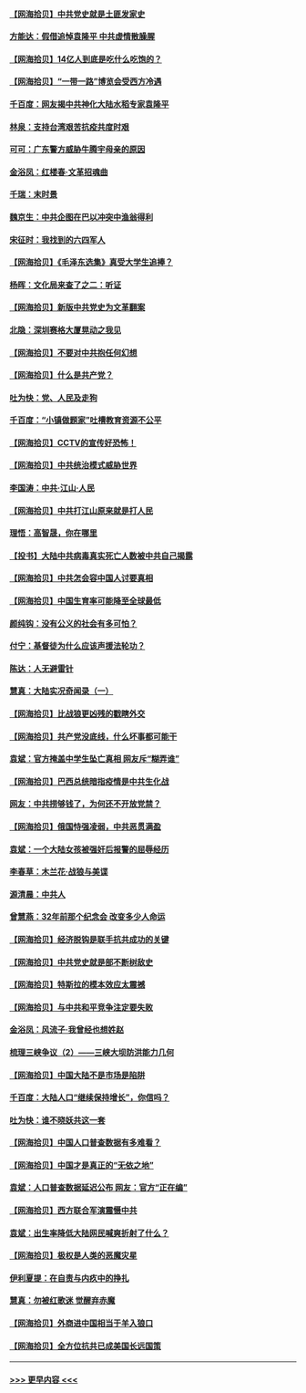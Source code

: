#### [【网海拾贝】中共党史就是土匪发家史](../pages/nsc993/n12976478.md?t=05280002) 
#### [方能达：假借追悼袁隆平 中共虚情散臊腥](../pages/nsc993/n12976396.md?t=05280002) 
#### [【网海拾贝】14亿人到底是吃什么吃饱的？](../pages/nsc993/n12974125.md?t=05280002) 
#### [【网海拾贝】“一带一路”博览会受西方冷遇](../pages/nsc993/n12971787.md?t=05280002) 
#### [千百度：网友揭中共神化大陆水稻专家袁隆平](../pages/nsc993/n12971733.md?t=05280002) 
#### [林泉：支持台湾艰苦抗疫共度时艰](../pages/nsc993/n12971350.md?t=05280002) 
#### [可可：广东警方威胁牛腾宇母亲的原因](../pages/nsc993/n12971100.md?t=05280002) 
#### [金浴凤：红楼春·文革招魂曲](../pages/nsc993/n12970354.md?t=05280002) 
#### [千瑞：末时景](../pages/nsc993/n12970337.md?t=05280002) 
#### [魏京生：中共企图在巴以冲突中渔翁得利](../pages/nsc993/n12970286.md?t=05280002) 
#### [宋征时：我找到的六四军人](../pages/nsc993/n12970213.md?t=05280002) 
#### [【网海拾贝】《毛泽东选集》真受大学生追捧？](../pages/nsc993/n12968779.md?t=05280002) 
#### [杨晖：文化局来查了之二：听证](../pages/nsc993/n12966528.md?t=05280002) 
#### [【网海拾贝】新版中共党史为文革翻案](../pages/nsc993/n12967526.md?t=05280002) 
#### [北隐：深圳赛格大厦晃动之我见](../pages/nsc993/n12967393.md?t=05280002) 
#### [【网海拾贝】不要对中共抱任何幻想](../pages/nsc993/n12965222.md?t=05280002) 
#### [【网海拾贝】什么是共产党？](../pages/nsc993/n12962781.md?t=05280002) 
#### [吐为快：党、人民及走狗](../pages/nsc993/n12962747.md?t=05280002) 
#### [千百度：“小镇做题家”吐槽教育资源不公平](../pages/nsc993/n12962705.md?t=05280002) 
#### [【网海拾贝】CCTV的宣传好恐怖！](../pages/nsc993/n12959984.md?t=05280002) 
#### [【网海拾贝】中共统治模式威胁世界](../pages/nsc993/n12957622.md?t=05280002) 
#### [李国涛：中共‧江山‧人民](../pages/nsc993/n12957502.md?t=05280002) 
#### [【网海拾贝】中共打江山原来就是打人民](../pages/nsc993/n12954345.md?t=05280002) 
#### [理悟：高智晟，你在哪里](../pages/nsc993/n12953115.md?t=05280002) 
#### [【投书】大陆中共病毒真实死亡人数被中共自己揭露](../pages/nsc993/n12953050.md?t=05280002) 
#### [【网海拾贝】中共怎会容中国人讨要真相](../pages/nsc993/n12952161.md?t=05280002) 
#### [【网海拾贝】中国生育率可能降至全球最低](../pages/nsc993/n12948793.md?t=05280002) 
#### [颜纯钩：没有公义的社会有多可怕？](../pages/nsc993/n12947626.md?t=05280002) 
#### [付宁：基督徒为什么应该声援法轮功？](../pages/nsc993/n12947233.md?t=05280002) 
#### [陈达：人无避雷针](../pages/nsc993/n12947098.md?t=05280002) 
#### [慧真：大陆实况奇闻录（一）](../pages/nsc993/n12945811.md?t=05280002) 
#### [【网海拾贝】比战狼更凶残的戳瞎外交](../pages/nsc993/n12945717.md?t=05280002) 
#### [【网海拾贝】共产党没底线，什么坏事都可能干](../pages/nsc993/n12942090.md?t=05280002) 
#### [袁斌：官方掩盖中学生坠亡真相 网友斥“糊弄谁”](../pages/nsc993/n12942029.md?t=05280002) 
#### [【网海拾贝】巴西总统暗指疫情是中共生化战](../pages/nsc993/n12938999.md?t=05280002) 
#### [网友：中共捞够钱了，为何还不开放党禁？](../pages/nsc993/n12938952.md?t=05280002) 
#### [【网海拾贝】俄国恃强凌弱，中共恶贯满盈](../pages/nsc993/n12936626.md?t=05280002) 
#### [袁斌：一个大陆女孩被强奸后报警的屈辱经历](../pages/nsc993/n12936547.md?t=05280002) 
#### [李春草：木兰花·战狼与美谍](../pages/nsc993/n12935995.md?t=05280002) 
#### [源清晨：中共人](../pages/nsc993/n12935589.md?t=05280002) 
#### [曾慧燕：32年前那个纪念会 改变多少人命运](../pages/nsc993/n12934233.md?t=05280002) 
#### [【网海拾贝】经济脱钩是联手抗共成功的关键](../pages/nsc993/n12934176.md?t=05280002) 
#### [【网海拾贝】中共党史就是部不断树敌史](../pages/nsc993/n12932844.md?t=05280002) 
#### [【网海拾贝】特斯拉的模本效应太震撼](../pages/nsc993/n12925626.md?t=05280002) 
#### [【网海拾贝】与中共和平竞争注定要失败](../pages/nsc993/n12923326.md?t=05280002) 
#### [金浴凤：风流子‧我曾经也想姓赵](../pages/nsc993/n12920911.md?t=05280002) 
#### [梳理三峡争议（2）——三峡大坝防洪能力几何](../pages/nsc993/n12920173.md?t=05280002) 
#### [【网海拾贝】中国大陆不是市场是陷阱](../pages/nsc993/n12920143.md?t=05280002) 
#### [千百度：大陆人口“继续保持增长”，你信吗？](../pages/nsc993/n12918946.md?t=05280002) 
#### [吐为快：谁不晓妖共这一套](../pages/nsc993/n12918941.md?t=05280002) 
#### [【网海拾贝】中国人口普查数据有多难看？](../pages/nsc993/n12917822.md?t=05280002) 
#### [【网海拾贝】中国才是真正的“无依之地”](../pages/nsc993/n12915845.md?t=05280002) 
#### [袁斌：人口普查数据延迟公布 网友：官方“正在编”](../pages/nsc993/n12915748.md?t=05280002) 
#### [【网海拾贝】西方联合军演震慑中共](../pages/nsc993/n12913466.md?t=05280002) 
#### [袁斌：出生率降低大陆网民喊爽折射了什么？](../pages/nsc993/n12913365.md?t=05280002) 
#### [【网海拾贝】极权是人类的恶魔灾星](../pages/nsc993/n12910697.md?t=05280002) 
#### [伊利夏提：在自责与内疚中的挣扎](../pages/nsc993/n12910493.md?t=05280002) 
#### [慧真：勿被红歌迷 觉醒弃赤魔](../pages/nsc993/n12910485.md?t=05280002) 
#### [【网海拾贝】外商进中国相当于羊入狼口](../pages/nsc993/n12908274.md?t=05280002) 
#### [【网海拾贝】全方位抗共已成美国长远国策](../pages/nsc993/n12906878.md?t=05280002) 

----
#### [ >>> 更早内容 <<< ](../indexes/nsc993-earlier.md)
